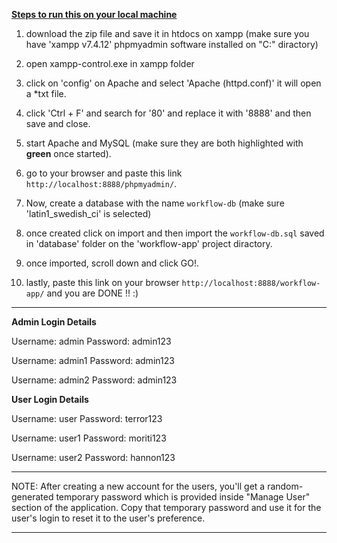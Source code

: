 **<u>Steps to run this on your local machine</u>**


1. download the zip file and save it in htdocs on xampp (make sure you have 'xampp v7.4.12' phpmyadmin software installed on "C:\" diractory)

2. open xampp-control.exe in xampp folder

3. click on 'config' on Apache and select 'Apache (httpd.conf)' it will open a *txt file.

4. click 'Ctrl + F' and search for '80' and replace it with '8888' and then save and close.

5. start Apache and MySQL (make sure they are both highlighted with **green** once started).

6. go to your browser and paste this link `http://localhost:8888/phpmyadmin/`.

7. Now, create a database with the name `workflow-db` (make sure 'latin1_swedish_ci' is selected)

8. once created click on import and then import the `workflow-db.sql` saved in 'database' folder on the 'workflow-app' project diractory.

9. once imported, scroll down and click GO!.

10. lastly, paste this link on your browser `http://localhost:8888/workflow-app/` and you are DONE !! :)


--------------------------------------------------------------------------------------------------------------------------------------------


**Admin Login Details**

Username: admin
Password: admin123

Username: admin1
Password: admin123

Username: admin2
Password: admin123

**User Login Details** 

Username: user
Password: terror123

Username: user1
Password: moriti123

Username: user2
Password: hannon123



--------------------------------------------------------------------------------------------------------------------------------------------

NOTE: After creating a new account for the users, you'll get a random-generated
temporary password which is provided inside "Manage User" section of the application.
Copy that temporary password and use it for the user's login to reset it to the user's preference.

--------------------------------------------------------------------------------------------------------------------------------------------